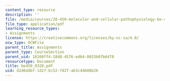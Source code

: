 ```yaml
---
content_type: resource
description: ''
file: /media/courses/20-450-molecular-and-cellular-pathophysiology-be-450-spring-2005/d2d6ddbf1d27bc527d2fab3c44b06b26_be450_0328.pdf
file_type: application/pdf
learning_resource_types:
- Assignments
license: https://creativecommons.org/licenses/by-nc-sa/4.0/
ocw_type: OCWFile
parent_title: Assignments
parent_type: CourseSection
parent_uid: 18160ff4-18d8-4576-ed64-0033b0fb6478
resourcetype: Document
title: be450_0328.pdf
uid: d2d6ddbf-1d27-bc52-7d2f-ab3c44b06b26
---
```

